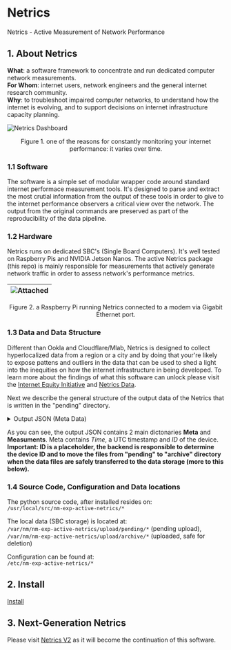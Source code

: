 # Netrics

Netrics - Active Measurement of Network Performance

## 1. About Netrics

<b>What</b>: a software framework to concentrate and run dedicated computer network measurements.<br>
<b>For Whom</b>: internet users, network engineers and the general internet research community.<br>
<b>Why</b>: to troubleshoot impaired computer networks, to understand how the internet is evolving, and to support decisions on internet infrastructure capacity planning.

![Netrics Dashboard](https://user-images.githubusercontent.com/2147779/234374283-e7270619-49a2-40b9-ba0e-e1e50c81d5f2.png)
<p align="center">
    Figure 1. one of the reasons for constantly monitoring your internet performance: it varies over time.
</p>


### 1.1 Software

The software is a simple set of modular wrapper code around standard internet performace measurement tools. It's designed to parse and extract the most crutial information from the output of these tools in order to give to the internet performance observers a critical view over the network. The output from the original commands are preserved as part of the reproducibility of the data pipeline.   


### 1.2 Hardware

Netrics runs on dedicated SBC's (Single Board Computers). It's well tested on Raspberry Pis and NVIDIA Jetson Nanos. The active Netrics package (this repo) is mainly responsible for measurements that actively generate network traffic in order to assess network's performance metrics. 

|![Attached](https://github.com/internet-equity/nm-exp-active-netrics/blob/main/docs/images/attached3.png?raw=true)|
|:---:|
<p align="center">
    Figure 2. a Raspberry Pi running Netrics connected to a modem via Gigabit Ethernet port.
</p>

### 1.3 Data and Data Structure

Different than Ookla and Cloudflare/Mlab, Netrics is designed to collect hyperlocalized data from a region or a city and by doing that your're likely to expose pattens and outliers in the data that can be used to shed a light into the inequities on how the internet infrastructure in being developed. To learn more about the findings of what this software can unlock please visit the [Internet Equity Initiative](https://internetequity.uchicago.edu/) and [Netrics Data](https://github.com/internet-equity/netrics-data).

Next we describe the general structure of the output data of the Netrics that is written in the "pending" directory.
<details>
  <summary>Output JSON (Meta Data)</summary>
  
  ```json
  {
	"Meta": {
		"Extended": {
			"Annotation": null,
			"dataver": "1",
			"debhash": "fa01",
			"gitlog": "docs: README.md update"
		},
		"Id": null,
		"Time": 1682435164.984354
	},
    "Measurement": {
    ...
    }
  }
  ```
</details>

As you can see, the output JSON contains 2 main dictonaries **Meta** and **Measuments**. Meta contains *Time*, a UTC timestamp and *ID* of the device. <b>Important: ID is a placeholder, the backend is responsible to determine the device ID and to move the files from "pending" to "archive" directory when the data files are safely transferred to the data storage (more to this below).</b>


### 1.4 Source Code, Configuration and Data locations

The python source code, after installed resides on:<br>
`/usr/local/src/nm-exp-active-netrics/*`<br>

The local data (SBC storage) is located at:<br>
`/var/nm/nm-exp-active-netrics/upload/pending/*` (pending upload),<br>
`/var/nm/nm-exp-active-netrics/upload/archive/*` (uploaded, safe for deletion)<br>

Configuration can be found at:<br>
`/etc/nm-exp-active-netrics/*`

## 2. Install

[Install](https://www.youtube.com/watch?v=WVhyWWEiqVY)
	
## 3. Next-Generation Netrics

Please visit [Netrics V2](https://github.com/internet-equity/netrics) as it will become the continuation of this software.
